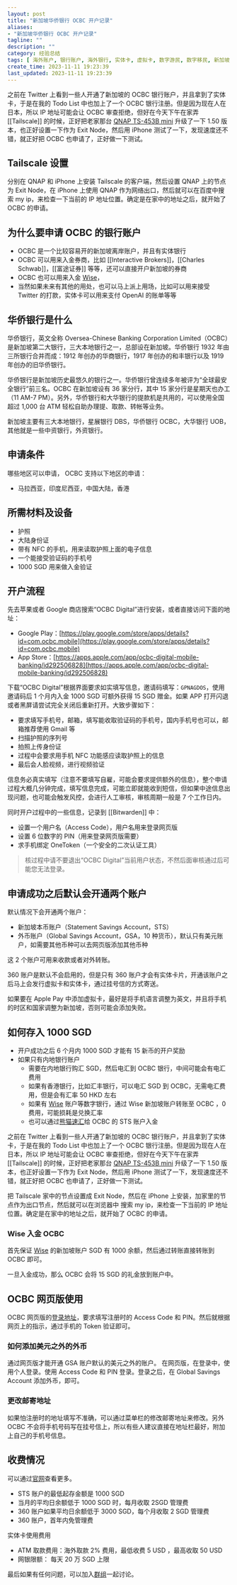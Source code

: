 ```yaml
---
layout: post
title: "新加坡华侨银行 OCBC 开户记录"
aliases:
- "新加坡华侨银行 OCBC 开户记录"
tagline: ""
description: ""
category: 经验总结
tags: [ 海外账户, 银行账户, 海外银行, 实体卡, 虚拟卡, 数字游民, 数字移民, 新加坡, ]
create_time: 2023-11-11 19:23:39
last_updated: 2023-11-11 19:23:39
---
```


之前在 Twitter 上看到一些人开通了新加坡的 OCBC 银行账户，并且拿到了实体卡，于是在我的 Todo List 中也加上了一个 OCBC 银行注册。但是因为现在人在日本，所以 IP 地址可能会让 OCBC 审查拒绝，但好在今天下午在家弄 [[Tailscale]] 的时候，正好把老家那台 [QNAP TS-453B mini](/post/2018/04/qnap-ts453bmini.html) 升级了一下 1.50 版本，也正好设置一下作为 Exit Node，然后用 iPhone 测试了一下，发现速度还不错，就正好把 OCBC 也申请了，正好做一下测试。

## Tailscale 设置

分别在 QNAP 和 iPhone 上安装 Tailscale 的客户端，然后设置 QNAP 上的节点为 Exit Node，在 iPhone 上使用 QNAP 作为网络出口，然后就可以在百度中搜索 my ip，来检查一下当前的 IP 地址位置。确定是在家中的地址之后，就开始了 OCBC 的申请。

## 为什么要申请 OCBC 的银行账户

- OCBC 是一个比较容易开的新加坡离岸账户，并且有实体银行
- OCBC 可以用来入金券商，比如 [[Interactive Brokers]]，[[Charles Schwab]]，[[富途证券]] 等等，还可以直接开户新加坡的券商
- OCBC 也可以用来入金 [Wise](/post/2023/02/wise-register-and-usage.html)，
- 当然如果未来有其他的用处，也可以马上派上用场，比如可以用来接受 Twitter 的打款，实体卡可以用来支付 OpenAI 的账单等等

## 华侨银行是什么

华侨银行，英文全称 Oversea-Chinese Banking Corporation Limited（OCBC）是新加坡第二大银行，三大本地银行之一，总部设在新加坡。华侨银行 1932 年由三所银行合并而成：1912 年创办的华商银行，1917 年创办的和丰银行以及 1919 年创办的旧华侨银行。

华侨银行是新加坡历史最悠久的银行之一。华侨银行曾连续多年被评为“全球最安全银行”前三名。OCBC 在新加坡设有 36 家分行，其中 15 家分行是星期天也办工（11 AM-7 PM）。另外，华侨银行和大华银行的提款机是共用的，可以使用全国超过 1,000 台 ATM 轻松自助办理提、取款、转帐等业务。

新加坡主要有三大本地银行，星展银行 DBS，华侨银行 OCBC，大华银行 UOB，其他就是一些中资银行，外资银行。

## 申请条件

哪些地区可以申请， OCBC 支持以下地区的申请：

- 马拉西亚，印度尼西亚，中国大陆，香港

## 所需材料及设备

- 护照
- 大陆身份证
- 带有 NFC 的手机，用来读取护照上面的电子信息
- 一个能接受验证码的手机号
- 1000 SGD 用来做入金验证

## 开户流程

先去苹果或者 Google 商店搜索“OCBC Digital”进行安装，或者直接访问下面的地址：

- Google Play：[https://play.google.com/store/apps/details?id=com.ocbc.mobile](https://play.google.com/store/apps/details?id=com.ocbc.mobile)
- App Store：[https://apps.apple.com/app/ocbc-digital-mobile-banking/id292506828](https://apps.apple.com/app/ocbc-digital-mobile-banking/id292506828)

下载“OCBC Digital”根据界面要求如实填写信息，邀请码填写：`GPNAGDOS`，使用邀请码后 1 个月内入金 1000 SGD 可额外获得 15 SGD 赠金。如果 APP 打开闪退或者黑屏请尝试完全关闭后重新打开。大致步骤如下：

- 要求填写手机号，邮箱，填写能收取验证码的手机号，国内手机号也可以，邮箱推荐使用 Gmail 等
- 扫描护照的序列号
- 拍照上传身份证
- 过程中会要求用手机 NFC 功能感应读取护照上的信息
- 最后会人脸视频，进行视频验证

信息务必真实填写（注意不要填写自雇，可能会要求提供额外的信息），整个申请过程大概几分钟完成，填写信息完成，可能立即就能收到短信，但如果中途信息出现问题，也可能会触发风控，会进行人工审核，审核周期一般是 7 个工作日内。

同时开户过程中的一些信息，记录到 [[Bitwarden]] 中：

- 设置一个用户名（Access Code），用户名用来登录网页版
- 设置 6 位数字的 PIN（用来登录网页版需要）
- 求手机绑定 OneToken（一个安全的二次认证工具）

> 核过程中请不要退出“OCBC Digital”当前用户状态，不然后面审核通过后可能您无法登录。

## 申请成功之后默认会开通两个账户

默认情况下会开通两个账户：

- 新加坡本币账户（Statement Savings Account，STS）
- 外币账户（Global Savings Account，GSA，10 种货币），默认只有美元账户，如需要其他币种可以去网页版添加其他币种

这 2 个账户可用来收款或者对外转账。

360 账户是默认不会启用的，但是只有 360 账户才会有实体卡片，开通该账户之后马上会发行虚拟卡和实体卡，通过挂号信的方式寄送。

如果要在 Apple Pay 中添加虚拟卡，最好是将手机语言调整为英文，并且将手机的时区和国家调整为新加坡，否则可能会添加失败。

## 如何存入 1000 SGD

- 开户成功之后 6 个月内 1000 SGD 才能有 15 新币的开户奖励
- 如果只有内地银行账户
  - 需要在内地银行购汇 SGD，然后电汇到 OCBC 银行，中间可能会有电汇费用
  - 如果有香港银行，比如汇丰银行，可以电汇 SGD 到 OCBC，无需电汇费用，但是会有汇率 50 HKD 左右
  - 如果有 [Wise](https://gtk.pw/wise) 账户等数字银行，通过 Wise 新加坡账户转账至 OCBC ，0 费用，可能损耗是兑换汇率
  - 也可以通过[熊猫速汇](https://gtk.pw/panda)给 OCBC 的 STS 账户入金

之前在 Twitter 上看到一些人开通了新加坡的 OCBC 银行账户，并且拿到了实体卡，于是在我的 Todo List 中也加上了一个 OCBC 银行注册。但是因为现在人在日本，所以 IP 地址可能会让 OCBC 审查拒绝，但好在今天下午在家弄 [[Tailscale]] 的时候，正好把老家那台 [QNAP TS-453B mini](/post/2018/04/qnap-ts453bmini.html) 升级了一下 1.50 版本，也正好设置一下作为 Exit Node，然后用 iPhone 测试了一下，发现速度还不错，就正好把 OCBC 也申请了，正好做一下测试。

把 Tailscale 家中的节点设置成 Exit Node，然后在 iPhone 上安装，加家里的节点作为出口节点，然后就可以在浏览器中 搜索 my ip，来检查一下当前的 IP 地址位置。确定是在家中的地址之后，就开始了 OCBC 的申请。

### Wise 入金 OCBC

首先保证 [Wise](https://gtk.pw/wise) 的新加坡账户 SGD 有 1000 余额，然后通过转账直接转账到 OCBC 即可。

一旦入金成功，那么 OCBC 会将 15 SGD 的礼金放到账户中。

## OCBC 网页版使用

OCBC 网页版的[登录地址](https://internet.ocbc.com/internet-banking/)，要求填写注册时的 Access Code 和 PIN。然后就根据网页上的指示，通过手机的 Token 验证即可。

### 如何添加美元之外的外币

通过网页版才能开通 GSA 账户默认的美元之外的账户。 在网页版，在登录中，使用个人登录。使用 Access Code 和 PIN 登录。登录之后，在 Global Savings Account 添加外币，即可。

### 更改邮寄地址

如果怕注册时的地址填写不准确，可以通过菜单栏的修改邮寄地址来修改。另外 OCBC 不会将手机号码写在挂号信上，所以有些人建议直接在地址栏最好，附加上自己的手机号信息。

## 收费情况

可以通过[官网](https://www.ocbc.com/personal-banking/deposits)查看更多。

- STS 账户的最低起存金额是 1000 SGD
- 当月的平均日余额低于 1000 SGD 时，每月收取 2SGD 管理费
- 360 账户如果平均日余额低于 3000 SGD，每个月收取 2 SGD 管理费
- 360 账户，首年内免管理费

实体卡使用费用

- ATM 取款费用：海外取款 2% 费用，最低收费 5 USD ，最高收取 50 USD
- 网银限额： 每天 20 万 SGD 上限

最后如果有任何问题，可以加入[群组](https://gtk.pw/blogtg)一起讨论。
